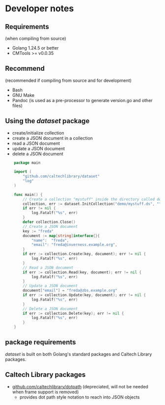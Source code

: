 
# Developer notes

## Requirements

(when compiling from source)

- Golang 1.24.5 or better
- CMTools >= v0.0.35

## Recommend

(recommended if compiling from source and for development)

- Bash
- GNU Make
- Pandoc (is used as a pre-processor to generate version.go and other files)

## Using the _dataset_ package

- create/initialize collection
- create a JSON document in a collection
- read a JSON document
- update a JSON document
- delete a JSON document

```go
    package main
    
    import (
        "github.com/caltechlibrary/dataset"
        "log"
    )
    
    func main() {
        // Create a collection "mystuff" inside the directory called demo
        collection, err := dataset.InitCollection("demo/mystuff.ds", "")
        if err != nil {
            log.Fatalf("%s", err)
        }
        defer collection.Close()
        // Create a JSON document
        key := "freda"
        document := map[string]interface{}{
            "name":  "freda",
            "email": "freda@inverness.example.org",
        }
        if err := collection.Create(key, document); err != nil {
            log.Fatalf("%s", err)
        }
        // Read a JSON document
        if err := collection.Read(key, document); err != nil {
            log.Fatalf("%s", err)
        }
        // Update a JSON document
        document["email"] = "freda@zbs.example.org"
        if err := collection.Update(key, document); err != nil {
            log.Fatalf("%s", err)
        }
        // Delete a JSON document
        if err := collection.Delete(key); err != nil {
            log.Fatalf("%s", err)
        }
    }
```


## package requirements

_dataset_ is built on both Golang's standard packages and Caltech Library 
packages.

## Caltech Library packages

- [github.com/caltechlibrary/dotpath](https://github.com/caltechlibrary/dotpath) (depreciated, will not be needed when frame support is removed)
  - provides dot path style notation to reach into JSON objects

